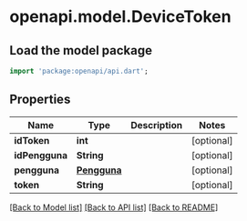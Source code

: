 # openapi.model.DeviceToken

## Load the model package
```dart
import 'package:openapi/api.dart';
```

## Properties
Name | Type | Description | Notes
------------ | ------------- | ------------- | -------------
**idToken** | **int** |  | [optional] 
**idPengguna** | **String** |  | [optional] 
**pengguna** | [**Pengguna**](Pengguna.md) |  | [optional] 
**token** | **String** |  | [optional] 

[[Back to Model list]](../README.md#documentation-for-models) [[Back to API list]](../README.md#documentation-for-api-endpoints) [[Back to README]](../README.md)


